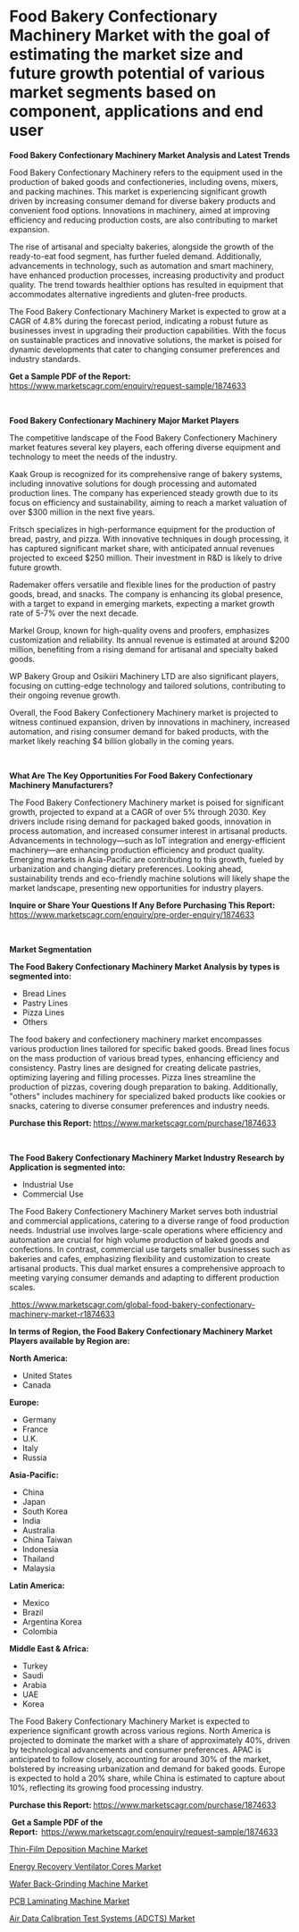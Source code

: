 <p><h1>Food Bakery Confectionary Machinery Market with the goal of estimating the market size and future growth potential of various market segments based on component, applications and end user</h1></p><p><strong>Food Bakery Confectionary Machinery Market Analysis and Latest Trends</strong></p>
<p><p>Food Bakery Confectionary Machinery refers to the equipment used in the production of baked goods and confectioneries, including ovens, mixers, and packing machines. This market is experiencing significant growth driven by increasing consumer demand for diverse bakery products and convenient food options. Innovations in machinery, aimed at improving efficiency and reducing production costs, are also contributing to market expansion.</p><p>The rise of artisanal and specialty bakeries, alongside the growth of the ready-to-eat food segment, has further fueled demand. Additionally, advancements in technology, such as automation and smart machinery, have enhanced production processes, increasing productivity and product quality. The trend towards healthier options has resulted in equipment that accommodates alternative ingredients and gluten-free products.</p><p>The Food Bakery Confectionary Machinery Market is expected to grow at a CAGR of 4.8% during the forecast period, indicating a robust future as businesses invest in upgrading their production capabilities. With the focus on sustainable practices and innovative solutions, the market is poised for dynamic developments that cater to changing consumer preferences and industry standards.</p></p>
<p><strong>Get a Sample PDF of the Report:&nbsp;</strong> <a href="https://www.marketscagr.com/enquiry/request-sample/1874633?utm_campaign=2113&utm_medium=2&utm_source=Github&utm_content=ia&utm_term=28022025&utm_id=food-bakery-confectionary-machinery">https://www.marketscagr.com/enquiry/request-sample/1874633</a></p>
<p>&nbsp;</p>
<p><strong>Food Bakery Confectionary Machinery Major Market Players</strong></p>
<p><p>The competitive landscape of the Food Bakery Confectionery Machinery market features several key players, each offering diverse equipment and technology to meet the needs of the industry. </p><p>Kaak Group is recognized for its comprehensive range of bakery systems, including innovative solutions for dough processing and automated production lines. The company has experienced steady growth due to its focus on efficiency and sustainability, aiming to reach a market valuation of over $300 million in the next five years.</p><p>Fritsch specializes in high-performance equipment for the production of bread, pastry, and pizza. With innovative techniques in dough processing, it has captured significant market share, with anticipated annual revenues projected to exceed $250 million. Their investment in R&D is likely to drive future growth.</p><p>Rademaker offers versatile and flexible lines for the production of pastry goods, bread, and snacks. The company is enhancing its global presence, with a target to expand in emerging markets, expecting a market growth rate of 5-7% over the next decade.</p><p>Markel Group, known for high-quality ovens and proofers, emphasizes customization and reliability. Its annual revenue is estimated at around $200 million, benefiting from a rising demand for artisanal and specialty baked goods.</p><p>WP Bakery Group and Osikiiri Machinery LTD are also significant players, focusing on cutting-edge technology and tailored solutions, contributing to their ongoing revenue growth.</p><p>Overall, the Food Bakery Confectionery Machinery market is projected to witness continued expansion, driven by innovations in machinery, increased automation, and rising consumer demand for baked products, with the market likely reaching $4 billion globally in the coming years.</p></p>
<p>&nbsp;</p>
<p><strong>What Are The Key Opportunities For Food Bakery Confectionary Machinery Manufacturers?</strong></p>
<p><p>The Food Bakery Confectionery Machinery market is poised for significant growth, projected to expand at a CAGR of over 5% through 2030. Key drivers include rising demand for packaged baked goods, innovation in process automation, and increased consumer interest in artisanal products. Advancements in technology—such as IoT integration and energy-efficient machinery—are enhancing production efficiency and product quality. Emerging markets in Asia-Pacific are contributing to this growth, fueled by urbanization and changing dietary preferences. Looking ahead, sustainability trends and eco-friendly machine solutions will likely shape the market landscape, presenting new opportunities for industry players.</p></p>
<p><strong>Inquire or Share Your Questions If Any Before Purchasing This Report:</strong> <a href="https://www.marketscagr.com/enquiry/pre-order-enquiry/1874633?utm_campaign=2113&utm_medium=2&utm_source=Github&utm_content=ia&utm_term=28022025&utm_id=food-bakery-confectionary-machinery">https://www.marketscagr.com/enquiry/pre-order-enquiry/1874633</a></p>
<p>&nbsp;</p>
<p><strong>Market Segmentation</strong></p>
<p><strong>The Food Bakery Confectionary Machinery Market Analysis by types is segmented into:</strong></p>
<p><ul><li>Bread Lines</li><li>Pastry Lines</li><li>Pizza Lines</li><li>Others</li></ul></p>
<p><p>The food bakery and confectionery machinery market encompasses various production lines tailored for specific baked goods. Bread lines focus on the mass production of various bread types, enhancing efficiency and consistency. Pastry lines are designed for creating delicate pastries, optimizing layering and filling processes. Pizza lines streamline the production of pizzas, covering dough preparation to baking. Additionally, "others" includes machinery for specialized baked products like cookies or snacks, catering to diverse consumer preferences and industry needs.</p></p>
<p><strong>Purchase this Report:&nbsp;</strong><a href="https://www.marketscagr.com/purchase/1874633?utm_campaign=2113&utm_medium=2&utm_source=Github&utm_content=ia&utm_term=28022025&utm_id=food-bakery-confectionary-machinery">https://www.marketscagr.com/purchase/1874633</a></p>
<p>&nbsp;</p>
<p><strong>The Food Bakery Confectionary Machinery Market Industry Research by Application is segmented into:</strong></p>
<p><ul><li>Industrial Use</li><li>Commercial Use</li></ul></p>
<p><p>The Food Bakery Confectionery Machinery Market serves both industrial and commercial applications, catering to a diverse range of food production needs. Industrial use involves large-scale operations where efficiency and automation are crucial for high volume production of baked goods and confections. In contrast, commercial use targets smaller businesses such as bakeries and cafes, emphasizing flexibility and customization to create artisanal products. This dual market ensures a comprehensive approach to meeting varying consumer demands and adapting to different production scales.</p></p>
<p><a href="https://www.marketscagr.com/global-food-bakery-confectionary-machinery-market-r1874633?utm_campaign=2113&utm_medium=2&utm_source=Github&utm_content=ia&utm_term=28022025&utm_id=food-bakery-confectionary-machinery">&nbsp;https://www.marketscagr.com/global-food-bakery-confectionary-machinery-market-r1874633</a></p>
<p><strong>In terms of Region, the Food Bakery Confectionary Machinery Market Players available by Region are:</strong></p>
<p>
    <p> <strong> North America: </strong>
        <ul>
            <li>United States</li>
            <li>Canada</li>
        </ul>
        </p> 
    <p> <strong> Europe: </strong>
        <ul>
            <li>Germany</li>
            <li>France</li>
            <li>U.K.</li>
            <li>Italy</li>
            <li>Russia</li>
        </ul>
        </p> 
    <p> <strong> Asia-Pacific: </strong>
        <ul>
            <li>China</li>
            <li>Japan</li>
            <li>South Korea</li>
            <li>India</li>
            <li>Australia</li>
            <li>China Taiwan</li>
            <li>Indonesia</li>
            <li>Thailand</li>
            <li>Malaysia</li>
        </ul>
        </p> 
    <p> <strong> Latin America: </strong>
        <ul>
            <li>Mexico</li>
            <li>Brazil</li>
            <li>Argentina Korea</li>
            <li>Colombia</li>
        </ul>
        </p> 
    <p> <strong> Middle East & Africa: </strong>
        <ul>
            <li>Turkey</li>
            <li>Saudi</li>
            <li>Arabia</li>
            <li>UAE</li>
            <li>Korea</li>
        </ul>
    </p>
    </p>
<p><p>The Food Bakery Confectionary Machinery Market is expected to experience significant growth across various regions. North America is projected to dominate the market with a share of approximately 40%, driven by technological advancements and consumer preferences. APAC is anticipated to follow closely, accounting for around 30% of the market, bolstered by increasing urbanization and demand for baked goods. Europe is expected to hold a 20% share, while China is estimated to capture about 10%, reflecting its growing food processing industry.</p></p>
<p><strong>Purchase this Report: </strong><a href="https://www.marketscagr.com/purchase/1874633?utm_campaign=2113&utm_medium=2&utm_source=Github&utm_content=ia&utm_term=28022025&utm_id=food-bakery-confectionary-machinery">https://www.marketscagr.com/purchase/1874633</a></p>
<p>&nbsp;<strong>Get a Sample PDF of the Report:&nbsp;&nbsp;</strong><a href="https://www.marketscagr.com/enquiry/request-sample/1874633?utm_campaign=2113&utm_medium=2&utm_source=Github&utm_content=ia&utm_term=28022025&utm_id=food-bakery-confectionary-machinery">https://www.marketscagr.com/enquiry/request-sample/1874633</a></p>
<p><strong></strong></p>
<p><p><a href="https://github.com/hervedeidadw/Market-Research-Report-List-1/blob/main/thin-film-deposition-machine-market.md?utm_campaign=2113&utm_medium=2&utm_source=Github&utm_content=ia&utm_term=28022025&utm_id=food-bakery-confectionary-machinery">Thin-Film Deposition Machine Market</a></p><p><a href="https://github.com/abexjeliti/Market-Research-Report-List-1/blob/main/energy-recovery-ventilator-cores-market.md?utm_campaign=2113&utm_medium=2&utm_source=Github&utm_content=ia&utm_term=28022025&utm_id=food-bakery-confectionary-machinery">Energy Recovery Ventilator Cores Market</a></p><p><a href="https://github.com/duzcupetriv/Market-Research-Report-List-1/blob/main/wafer-back-grinding-machine-market.md?utm_campaign=2113&utm_medium=2&utm_source=Github&utm_content=ia&utm_term=28022025&utm_id=food-bakery-confectionary-machinery">Wafer Back-Grinding Machine Market</a></p><p><a href="https://github.com/okornevonywx/Market-Research-Report-List-1/blob/main/pcb-laminating-machine-market.md?utm_campaign=2113&utm_medium=2&utm_source=Github&utm_content=ia&utm_term=28022025&utm_id=food-bakery-confectionary-machinery">PCB Laminating Machine Market</a></p><p><a href="https://github.com/rreynagjysma65/Market-Research-Report-List-1/blob/main/air-data-calibration-test-systems-adcts-market.md?utm_campaign=2113&utm_medium=2&utm_source=Github&utm_content=ia&utm_term=28022025&utm_id=food-bakery-confectionary-machinery">Air Data Calibration Test Systems (ADCTS) Market</a></p></p>